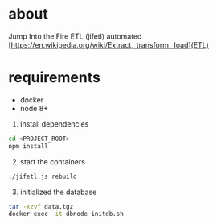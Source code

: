 # about 
Jump Into the Fire ETL (jifetl)
automated [https://en.wikipedia.org/wiki/Extract,_transform,_load](ETL)

# requirements
- docker
- node 8+ 

1. install dependencies
```bash
cd <PROJECT_ROOT>
npm install
```

2. start the containers
```bash
./jifetl.js rebuild
```

3. initialized the database
```bash
tar -xzvf data.tgz
docker exec -it dbnode initdb.sh
```
